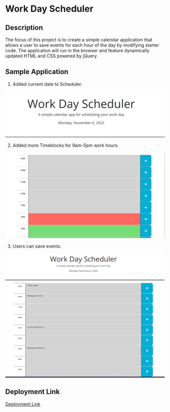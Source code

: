 # Work Day Scheduler

## Description
The focus of this project is to create a simple calendar application that allows a user to save events for each hour of the day by modifying starter code. The application will run in the browser and feature dynamically updated HTML and CSS powered by jQuery.

## Sample Application
1. Added current date to Scheduler.
<img src="./Images/Scheduler Header.png">

2. Added more Timeblocks for 9am-5pm work hours.
<img src="./Images/Sample Scheduler.jpg">

3. Users can save events.
<img src="./Images/Saved events.png">

## Deployment Link
[Deployment Link](https://karina-yuk.github.io/Calendar/)